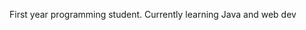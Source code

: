 First year programming student. Currently learning Java and web dev

<!---
nscarp/nscarp is a ✨ special ✨ repository because its `README.md` (this file) appears on your GitHub profile.
You can click the Preview link to take a look at your changes.
--->
